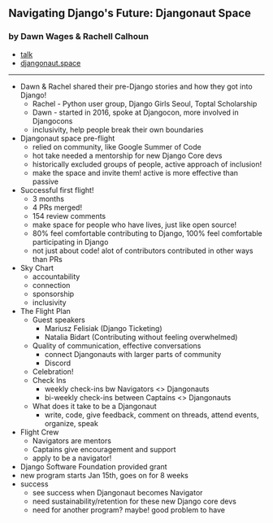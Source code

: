 ## Navigating Django's Future: Djangonaut Space
### by Dawn Wages & Rachell Calhoun

- [talk](https://2023.djangocon.us/talks/navigating-djangos-future-djangonaut-space/)
- [djangonaut.space](https://djangonaut.space/)

---
- Dawn & Rachel shared their pre-Django stories and how they got into Django!
  - Rachel - Python user group, Django Girls Seoul, Toptal Scholarship
  - Dawn - started in 2016, spoke at Djangocon, more involved in Djangocons
  - inclusivity, help people break their own boundaries
- Djangonaut space pre-flight
  - relied on community, like Google Summer of Code
  - hot take needed a mentorship for new Django Core devs
  - historically excluded groups of people, active approach of inclusion!
  - make the space and invite them! active is more effective than passive
- Successful first flight!
  - 3 months
  - 4 PRs merged!
  - 154 review comments
  - make space for people who have lives, just like open source!
  - 80% feel comfortable contributing to Django, 100% feel comfortable participating in Django
  - not just about code! alot of contributors contributed in other ways than PRs
- Sky Chart
  - accountability
  - connection
  - sponsorship
  - inclusivity
- The Flight Plan
  - Guest speakers
    - Mariusz Felisiak (Django Ticketing)
    - Natalia Bidart (Contributing without feeling overwhelmed)
  - Quality of communication, effective conversations
    - connect Djangonauts with larger parts of community
    - Discord
  - Celebration!
  - Check Ins
    - weekly check-ins bw Navigators <> Djangonauts
    - bi-weekly check-ins between Captains <> Djangonauts
  - What does it take to be a Djangonaut
    - write, code, give feedback, comment on threads, attend events, organize, speak
- Flight Crew
  - Navigators are mentors
  - Captains give encouragement and support
  - apply to be a navigator!
- Django Software Foundation provided grant
- new program starts Jan 15th, goes on for 8 weeks
- success
  - see success when Djangonaut becomes Navigator
  - need sustainability/retention for these new Django core devs
  - need for another program? maybe! good problem to have